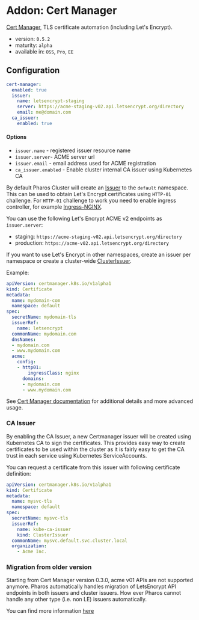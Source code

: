 # Addon: Cert Manager

[Cert Manager](https://github.com/jetstack/cert-manager), TLS certificate automation (including Let's Encrypt).

- version: `0.5.2`
- maturity: `alpha`
- available in: `OSS`, `Pro`, `EE`

## Configuration

```yaml
cert-manager:
  enabled: true
  issuer:
    name: letsencrypt-staging
    server: https://acme-staging-v02.api.letsencrypt.org/directory
    email: me@domain.com
  ca_issuer:
    enabled: true
```

#### Options

- `issuer.name` - registered issuer resource name
- `issuer.server`-  ACME server url
- `issuer.email` - email address used for ACME registration
- `ca_issuer.enabled` - Enable cluster internal CA issuer using Kubernetes CA

By default Pharos Cluster will create an [Issuer](http://docs.cert-manager.io/en/release-0.5/reference/issuers.html) to the `default` namespace. This can be used to obtain Let's Encrypt certificates using `HTTP-01` challenge. For `HTTP-01` challenge to work you need to enable ingress controller, for example [Ingress-NGINX](./ingress-nginx.md).

You can use the following Let's Encrypt ACME v2 endpoints as `issuer.server`:

  - staging: `https://acme-staging-v02.api.letsencrypt.org/directory`
  - production: `https://acme-v02.api.letsencrypt.org/directory`

If you want to use Let's Encrypt in other namespaces, create an issuer per namespace or create a cluster-wide [ClusterIssuer](http://docs.cert-manager.io/en/release-0.5/reference/clusterissuers.html).

Example:

```yaml
apiVersion: certmanager.k8s.io/v1alpha1
kind: Certificate
metadata:
  name: mydomain-com
  namespace: default
spec:
  secretName: mydomain-tls
  issuerRef:
    name: letsencrypt
  commonName: mydomain.com
  dnsNames:
  - mydomain.com
  - www.mydomain.com
  acme:
    config:
    - http01:
        ingressClass: nginx
      domains:
      - mydomain.com
      - www.mydomain.com
```

See [Cert Manager documentation](http://docs.cert-manager.io/en/release-0.5/tutorials/index.html) for additional details and more advanced usage.


### CA Issuer

By enabling the CA Issuer, a new Certmanager issuer will be created using Kubernetes CA to sign the certificates. This provides easy way to create certificates to be used within the cluster as it is fairly easy to get the CA trust in each service using Kubernetes ServiceAccounts.

You can request a certificate from this issuer with following certificate definition:

```yaml
apiVersion: certmanager.k8s.io/v1alpha1
kind: Certificate
metadata:
  name: mysvc-tls
  namespace: default
spec:
  secretName: mysvc-tls
  issuerRef:
    name: kube-ca-issuer
    kind: ClusterIssuer
  commonName: mysvc.default.svc.cluster.local
  organization:
    - Acme Inc.
```

### Migration from older version

Starting from Cert Manager version 0.3.0, acme v01 APIs are not supported anymore. Pharos automatically handles migration of LetsEncrypt API endpoints in both issuers and cluster issuers. How ever Pharos cannot handle any other type (i.e. non LE) issuers automatically.

You can find more information [here](https://cert-manager.readthedocs.io/en/latest/admin/upgrading/upgrading-0.2-0.3.html#removing-support-for-acmev1-in-favour-of-acmev2)

